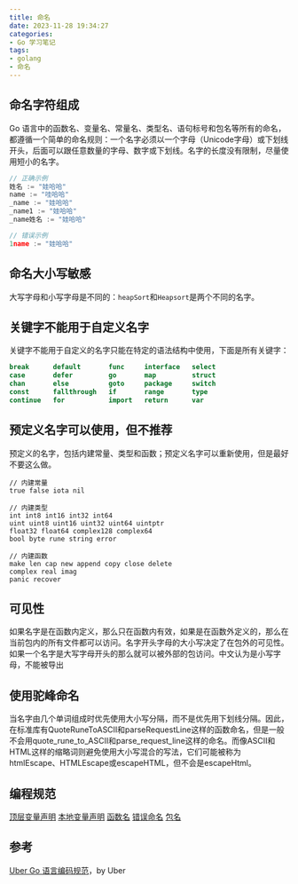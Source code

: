 ```yaml
---
title: 命名
date: 2023-11-28 19:34:27
categories:
- Go 学习笔记
tags:
- golang
- 命名
---
```


## 命名字符组成

Go 语言中的函数名、变量名、常量名、类型名、语句标号和包名等所有的命名，都遵循一个简单的命名规则：一个名字必须以一个字母（Unicode字母）或下划线开头，后面可以跟任意数量的字母、数字或下划线。名字的长度没有限制，尽量使用短小的名字。

```go
// 正确示例
姓名 := "娃哈哈"
name := "哇哈哈"
_name := "娃哈哈"
_name1 := "娃哈哈"
_name姓名 := "娃哈哈"

// 错误示例
1name := "娃哈哈"
```

## 命名大小写敏感

大写字母和小写字母是不同的：`heapSort`和`Heapsort`是两个不同的名字。

## 关键字不能用于自定义名字

关键字不能用于自定义的名字只能在特定的语法结构中使用，下面是所有关键字：

```go
break      default       func     interface   select
case       defer         go       map         struct
chan       else          goto     package     switch
const      fallthrough   if       range       type
continue   for           import   return      var
```

## 预定义名字可以使用，但不推荐

预定义的名字，包括内建常量、类型和函数；预定义名字可以重新使用，但是最好不要这么做。

```golang
// 内建常量
true false iota nil

// 内建类型
int int8 int16 int32 int64
uint uint8 uint16 uint32 uint64 uintptr
float32 float64 complex128 complex64
bool byte rune string error

// 内建函数
make len cap new append copy close delete
complex real imag
panic recover
```

## 可见性

如果名字是在函数内定义，那么只在函数内有效，如果是在函数外定义的，那么在当前包内的所有文件都可以访问。名字开头字母的大小写决定了在包外的可见性。如果一个名字是大写字母开头的那么就可以被外部的包访问。中文认为是小写字母，不能被导出

## 使用驼峰命名

当名字由几个单词组成时优先使用大小写分隔，而不是优先用下划线分隔。因此，在标准库有QuoteRuneToASCII和parseRequestLine这样的函数命名，但是一般不会用quote_rune_to_ASCII和parse_request_line这样的命名。而像ASCII和HTML这样的缩略词则避免使用大小写混合的写法，它们可能被称为htmlEscape、HTMLEscape或escapeHTML，但不会是escapeHtml。

## 编程规范

[顶层变量声明](https://github.com/xxjwxc/uber_go_guide_cn#%E9%A1%B6%E5%B1%82%E5%8F%98%E9%87%8F%E5%A3%B0%E6%98%8E)
[本地变量声明](https://github.com/xxjwxc/uber_go_guide_cn#%E6%9C%AC%E5%9C%B0%E5%8F%98%E9%87%8F%E5%A3%B0%E6%98%8E)
[函数名](https://github.com/xxjwxc/uber_go_guide_cn#%E5%87%BD%E6%95%B0%E5%90%8D)
[错误命名](https://github.com/xxjwxc/uber_go_guide_cn#%E9%94%99%E8%AF%AF%E5%91%BD%E5%90%8D)
[包名](https://github.com/xxjwxc/uber_go_guide_cn#%E5%8C%85%E5%90%8D)

## 参考

[Uber Go 语言编码规范](https://github.com/xxjwxc/uber_go_guide_cn)，by Uber
